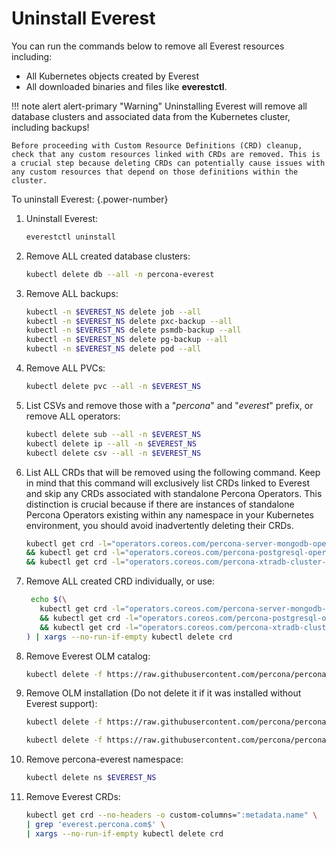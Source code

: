 # Uninstall Everest

You can run the commands below to remove all Everest resources including:

- All Kubernetes objects created by Everest
- All downloaded binaries and files like **everestctl**.

!!! note alert alert-primary "Warning"
    Uninstalling Everest will remove all database clusters and associated data from the Kubernetes cluster, including backups!

    Before proceeding with Custom Resource Definitions (CRD) cleanup, check that any custom resources linked with CRDs are removed. This is a crucial step because deleting CRDs can potentially cause issues with any custom resources that depend on those definitions within the cluster.

To uninstall Everest:
{.power-number}


1. Uninstall Everest:

    ```sh
    everestctl uninstall
    ```

3. Remove ALL created database clusters:

    ```sh
    kubectl delete db --all -n percona-everest
    ```

4. Remove ALL backups:

    ```sh
    kubectl -n $EVEREST_NS delete job --all
    kubectl -n $EVEREST_NS delete pxc-backup --all
    kubectl -n $EVEREST_NS delete psmdb-backup --all
    kubectl -n $EVEREST_NS delete pg-backup --all
    kubectl -n $EVEREST_NS delete pod --all     
    ```

5. Remove ALL PVCs:

    ```sh
    kubectl delete pvc --all -n $EVEREST_NS
    ```

6. List CSVs and remove those with a "*percona*" and "*everest*" prefix, or remove ALL operators:

    ```sh
    kubectl delete sub --all -n $EVEREST_NS
    kubectl delete ip --all -n $EVEREST_NS
    kubectl delete csv --all -n $EVEREST_NS
    ```

7. List ALL CRDs that will be removed using the following command. 
Keep in mind that this command will exclusively list CRDs linked to Everest and skip any CRDs associated with standalone Percona Operators. This distinction is crucial because if there are instances of standalone Percona Operators existing within any namespace in your Kubernetes environment, you should avoid inadvertently deleting their CRDs.

    ```sh
    kubectl get crd -l="operators.coreos.com/percona-server-mongodb-operator.percona-everest" --ignore-not-found=true --no-headers | awk '{print $1}' \
    && kubectl get crd -l="operators.coreos.com/percona-postgresql-operator.percona-everest" --ignore-not-found=true --no-headers | awk '{print $1}' \
    && kubectl get crd -l="operators.coreos.com/percona-xtradb-cluster-operator.percona-everest" --ignore-not-found=true --no-headers | awk '{print $1}'
    ```

8. Remove ALL created CRD individually, or use:

    ```sh
     echo $(\
       kubectl get crd -l="operators.coreos.com/percona-server-mongodb-operator.percona-everest" --ignore-not-found=true --no-headers | awk '{print $1}' \
       && kubectl get crd -l="operators.coreos.com/percona-postgresql-operator.percona-everest" --ignore-not-found=true --no-headers | awk '{print $1}' \
       && kubectl get crd -l="operators.coreos.com/percona-xtradb-cluster-operator.percona-everest" --ignore-not-found=true --no-headers | awk '{print $1}' \
    ) | xargs --no-run-if-empty kubectl delete crd
    ```

9. Remove Everest OLM catalog:

    ```sh
    kubectl delete -f https://raw.githubusercontent.com/percona/percona-everest-cli/v0.7.0/data/crds/olm/percona-dbaas-catalog.yaml
    ```

10. Remove OLM installation (Do not delete it if it was installed without Everest support):

    ```sh
    kubectl delete -f https://raw.githubusercontent.com/percona/percona-everest-cli/v0.7.0/data/crds/olm/crds.yaml
    ```

    ```sh
    kubectl delete -f https://raw.githubusercontent.com/percona/percona-everest-cli/v0.7.0/data/crds/olm/olm.yaml
    ```

11. Remove percona-everest namespace:

    ```sh
    kubectl delete ns $EVEREST_NS
    ```

12. Remove Everest CRDs:

    ```sh
    kubectl get crd --no-headers -o custom-columns=":metadata.name" \
    | grep 'everest.percona.com$' \
    | xargs --no-run-if-empty kubectl delete crd
    ```
